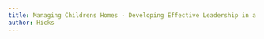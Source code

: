 ```yaml
---
title: Managing Childrens Homes - Developing Effective Leadership in a Small Organization
author: Hicks
---
```



